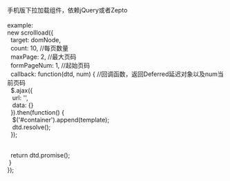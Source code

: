 手机版下拉加载组件，依赖jQuery或者Zepto<br><br>
example:<br>
new scrollload({<br>
&nbsp;&nbsp;target: domNode,<br>
&nbsp;&nbsp;count: 10, //每页数量<br>
&nbsp;&nbsp;maxPage: 2, //最大页码<br>
&nbsp;&nbsp;formPageNum: 1, //起始页码<br>
&nbsp;&nbsp;callback: function(dtd, num) { //回调函数，返回Deferred延迟对象以及num当前页码<br>
&nbsp;&nbsp;$.ajax({<br>
&nbsp;&nbsp;&nbsp;url: '',<br>
&nbsp;&nbsp;&nbsp;data: {}<br>
&nbsp;&nbsp;}).then(function() {<br>
&nbsp;&nbsp;&nbsp;$('#container').append(template);<br>
&nbsp;&nbsp;&nbsp;dtd.resolve();<br>
&nbsp;&nbsp;});<br><br>

&nbsp;&nbsp;return dtd.promise();<br>
&nbsp;}<br>
});